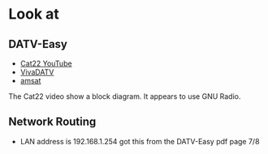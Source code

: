 # Look at

## DATV-Easy

- [Cat22 YouTube](https://www.youtube.com/watch?v=mp05-faLtHU)
- [VivaDATV](http://vivadatv.org/viewtopic.php?f=84&t=940)
- [amsat](https://forum.amsat-dl.org/index.php?thread/4059-new-soft-datv-easy-v1-20-download-v1-25/)

The Cat22 video show a block diagram. It appears to use GNU Radio.

## Network Routing

- LAN address is 192.168.1.254 got this from the DATV-Easy pdf page 7/8


